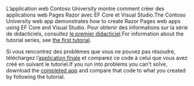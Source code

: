 <span data-ttu-id="1f7a5-101">L’application web Contoso University montre comment créer des applications web Pages Razor avec EF Core et Visual Studio.</span><span class="sxs-lookup"><span data-stu-id="1f7a5-101">The Contoso University web app demonstrates how to create Razor Pages web apps using EF Core and Visual Studio.</span></span> <span data-ttu-id="1f7a5-102">Pour obtenir des informations sur la série de didacticiels, consultez [le premier didacticiel](xref:data/ef-rp/intro).</span><span class="sxs-lookup"><span data-stu-id="1f7a5-102">For information about the tutorial series, see [the first tutorial](xref:data/ef-rp/intro).</span></span>

<span data-ttu-id="1f7a5-103">Si vous rencontrez des problèmes que vous ne pouvez pas résoudre, téléchargez l’[application finale](https://github.com/dotnet/AspNetCore.Docs/tree/master/aspnetcore/data/ef-rp/intro/samples) et comparez ce code à celui que vous avez créé en suivant le tutoriel.</span><span class="sxs-lookup"><span data-stu-id="1f7a5-103">If you run into problems you can't solve, download the [completed app](https://github.com/dotnet/AspNetCore.Docs/tree/master/aspnetcore/data/ef-rp/intro/samples) and compare that code to what you created by following the tutorial.</span></span>
